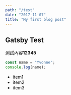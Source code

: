 ```yaml
---
path: "/test"
date: "2017-11-07"
title: "My first blog post"
---
```


## Gatsby Test
測試內容**12345**

```javascript
const name = "Yvonne";
console.log(name);
```

* item1
* item2
* item3